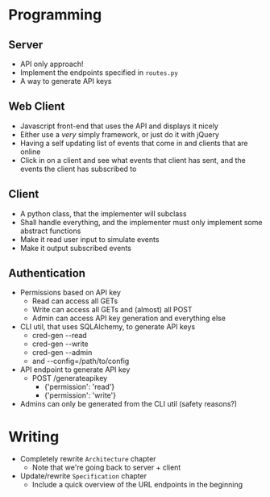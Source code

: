 Programming
===
## Server
* API only approach!
* Implement the endpoints specified in `routes.py`
* A way to generate API keys

## Web Client
* Javascript front-end that uses the API and displays it nicely
* Either use a *very* simply framework, or just do it with jQuery
* Having a self updating list of events that come in and clients that are
  online
* Click in on a client and see what events that client has sent, and the events
  the client has subscribed to

## Client
* A python class, that the implementer will subclass
* Shall handle everything, and the implementer must only implement some
  abstract functions
* Make it read user input to simulate events
* Make it output subscribed events


## Authentication
* Permissions based on API key
    * Read can access all GETs
    * Write can access all GETs and (almost) all POST
    * Admin can access API key generation and everything else
* CLI util, that uses SQLAlchemy, to generate API keys
    * cred-gen --read
    * cred-gen --write
    * cred-gen --admin
    * and --config=/path/to/config
* API endpoint to generate API key
    * POST /generateapikey
        * {'permission': 'read'}
        * {'permission': 'write'}
* Admins can only be generated from the CLI util (safety reasons?)


Writing
===
* Completely rewrite `Architecture` chapter
    * Note that we're going back to server + client
* Update/rewrite `Specification` chapter
    * Include a quick overview of the URL endpoints in the beginning
